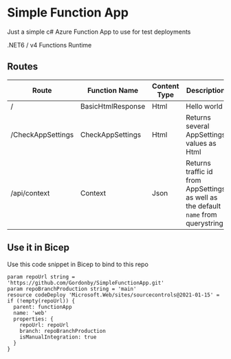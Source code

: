 # Simple Function App

Just a simple c# Azure Function App to use for test deployments

.NET6 / v4 Functions Runtime

## Routes

| Route | Function Name | Content Type | Description |
| ----- | ------------- | ------------ | ----------- |
| / | BasicHtmlResponse | Html | Hello world |
| /CheckAppSettings | CheckAppSettings | Html | Returns several AppSettings values as Html |
| /api/context | Context | Json | Returns traffic id from AppSettings as well as the default `name` from querystring

## Use it in Bicep

Use this code snippet in Bicep to bind to this repo

```bicep
param repoUrl string = 'https://github.com/Gordonby/SimpleFunctionApp.git'
param repoBranchProduction string = 'main'
resource codeDeploy 'Microsoft.Web/sites/sourcecontrols@2021-01-15' = if (!empty(repoUrl)) {
  parent: functionApp
  name: 'web'
  properties: {
    repoUrl: repoUrl
    branch: repoBranchProduction
    isManualIntegration: true
  }
}
```

